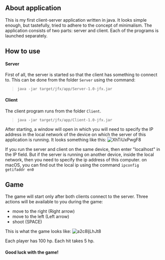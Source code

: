 ## About application 
This is my first client-server application written in java. It looks simple enough, but tastefully, tried to adhere to the concept of minimalism. The application consists of two parts: server and client. Each of the programs is launched separately.
## How to use
#### Server
First of all, the server is started so that the client has something to connect to. This can be done from the folder ```Server``` using the command: 
> ```java -jar target/jfx/app/Server-1.0-jfx.jar```
#### Client
The client program runs from the folder ```Client```.
> ```java -jar target/jfx/app/Client-1.0-jfx.jar```

After starting, a window will open in which you will need to specify the IP address in the local network of the device
 on which the server of this application is running. It looks something like this:
![XhTiUxPwgF8](https://user-images.githubusercontent.com/61560369/100616280-e98deb80-3329-11eb-8008-b4530bc5f960.jpg)

If you run the server and client on the same device, then enter "localhost" in the IP field. But if the server is running on another device, inside the local network, then you need to specify the ip address of this computer. on macOS, you can find out the local ip using the command `ipconfig getifaddr en0`

## Game
The game will start only after both clients connect to the server. Three actions will be available to you during the game: 
* move to the right (Right arrow)
* move to the left (Left arrow)
* shoot (SPACE)

This is what the game looks like:
![a2c8ljLhJt8](https://user-images.githubusercontent.com/61560369/100617926-31ae0d80-332c-11eb-998e-a31fd6243cec.jpg)

Each player has 100 hp. Each hit takes 5 hp.

#### Good luck with the game!
